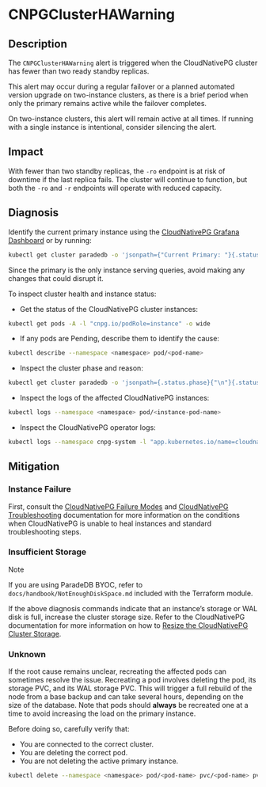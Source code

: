 # CNPGClusterHAWarning

## Description

The `CNPGClusterHAWarning` alert is triggered when the CloudNativePG cluster has fewer than two ready standby replicas.

This alert may occur during a regular failover or a planned automated version upgrade on two-instance clusters, as there is a brief period when only the primary remains active while the failover completes.

On two-instance clusters, this alert will remain active at all times. If running with a single instance is intentional, consider silencing the alert.

## Impact

With fewer than two standby replicas, the `-ro` endpoint is at risk of downtime if the last replica fails. The cluster will continue to function, but both the `-ro` and `-r` endpoints will operate with reduced capacity.

## Diagnosis

Identify the current primary instance using the [CloudNativePG Grafana Dashboard](https://grafana.com/grafana/dashboards/20417-cloudnativepg/) or by running:

```bash
kubectl get cluster paradedb -o 'jsonpath={"Current Primary: "}{.status.currentPrimary}{"; Target Primary: "}{.status.targetPrimary}{"\n"}' --namespace <namespace>
```

Since the primary is the only instance serving queries, avoid making any changes that could disrupt it.

To inspect cluster health and instance status:

- Get the status of the CloudNativePG cluster instances:

```bash
kubectl get pods -A -l "cnpg.io/podRole=instance" -o wide
```

- If any pods are Pending, describe them to identify the cause:

```bash
kubectl describe --namespace <namespace> pod/<pod-name>
```

- Inspect the cluster phase and reason:

```bash
kubectl get cluster paradedb -o 'jsonpath={.status.phase}{"\n"}{.status.phaseReason}{"\n"}' --namespace <namespace>
```

- Inspect the logs of the affected CloudNativePG instances:

```bash
kubectl logs --namespace <namespace> pod/<instance-pod-name>
```

- Inspect the CloudNativePG operator logs:

```bash
kubectl logs --namespace cnpg-system -l "app.kubernetes.io/name=cloudnative-pg"
```

## Mitigation

### Instance Failure

First, consult the [CloudNativePG Failure Modes](https://cloudnative-pg.io/documentation/current/failure_modes/) and [CloudNativePG Troubleshooting](https://cloudnative-pg.io/documentation/current/troubleshooting/) documentation for more information on the conditions when CloudNativePG is unable to heal instances and standard troubleshooting steps.

### Insufficient Storage

> [!NOTE]
> If you are using ParadeDB BYOC, refer to `docs/handbook/NotEnoughDiskSpace.md` included with the Terraform module.

If the above diagnosis commands indicate that an instance’s storage or WAL disk is full, increase the cluster storage size. Refer to the CloudNativePG documentation for more information on how to [Resize the CloudNativePG Cluster Storage](https://cloudnative-pg.io/documentation/current/troubleshooting/#storage-is-full).

### Unknown

If the root cause remains unclear, recreating the affected pods can sometimes resolve the issue. Recreating a pod involves deleting the pod, its storage PVC, and its WAL storage PVC. This will trigger a full rebuild of the node from a base backup and can take several hours, depending on the size of the database. Note that pods should **always** be recreated one at a time to avoid increasing the load on the primary instance.

Before doing so, carefully verify that:

- You are connected to the correct cluster.
- You are deleting the correct pod.
- You are not deleting the active primary instance.

```bash
kubectl delete --namespace <namespace> pod/<pod-name> pvc/<pod-name> pvc/<pod-name>-wal
```
